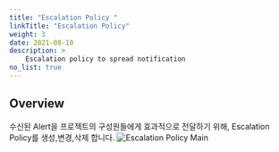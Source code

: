```yaml
---
title: "Escalation Policy "
linkTitle: "Escalation Policy"
weight: 3
date: 2021-08-10
description: >
    Escalation policy to spread notification
no_list: true
---
```


## Overview
수신된 Alert을 프로젝트의 구성원들에게 효과적으로 전달하기 위해, Escalation Policy를 생성,변경,삭제 합니다.
![Escalation Policy Main](/docs/guides_v1/alert_manager/escalation_policy/escalation_policy_img/escalation_policy_img_01.png)




